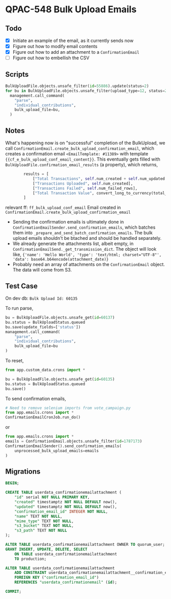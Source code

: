 # QPAC-548 Bulk Upload Emails

## Todo
 - [x] Initiate an example of the email, as it currently sends now
 - [x] Figure out how to modify email contents
 - [x] Figure out how to add an attachment to a `ConfirmationEmail`
 - [ ] Figure out how to embellish the CSV

## Scripts

```python
BulkUploadFile.objects.unsafe_filter(id=55886).update(status=2)
for bu in BulkUploadFile.objects.unsafe_filter(upload_type=12, status=2):
  management.call_command(
    "parse",
    "individual_contributions",
    bulk_upload_file=bu,
  )
```

## Notes
What's happening now is on "successful" completion of the BulkUpload, we call `ConfirmationEmail.create_bulk_upload_confirmation_email`, which creates a confirmation email `<EmailTemplate: #11389>` with template `{{cf_e_bulk_upload_conf_email_content}}`. This eventually gets filled with `BulkUploadFile.confirmation_email_results` (a property), which returns,

```python
        results = [
            ["Total Transactions", self.num_created + self.num_updated + self.num_failed_rows],
            ["Transactions Uploaded", self.num_created],
            ["Transactions Failed", self.num_failed_rows],
            ["Total Transaction Value", convert_long_to_currency(total_amount)],
        ]
```

relevant ff: `ff_bulk_upload_conf_email`
Email created in `ConfirmationEmail.create_bulk_upload_confirmation_email`

 - Sending the confirmation emails is ultimately done in `ConfirmationEmailSender.send_confirmation_emails`, which batches them into `_prepare_and_send_batch_confirmation_emails`. The bulk upload emails shouldn't be btached and should be handled separately.
 - We already generate the attachments list, albeit empty, in `ConfirmationEmailSend._get_transmission_dict`. The object will look like, `{'name': 'Hello World', 'type': 'text/html; charset="UTF-8"', 'data': base64.b64encode(attachment_date)}`
 - Probably need an array of attachments on the `ConfirmationEmail` object. The data will come from S3.
   

## Test Case
On dev db: `Bulk Upload Id: 60135`

To run parse,

```python
bu = BulkUploadFile.objects.unsafe_get(id=60137)
bu.status = BulkUploadStatus.queued
bu.save(update_fields=['status'])
management.call_command(
    "parse",
    "individual_contributions",
    bulk_upload_file=bu
)
```

To reset,

```python
from app.custom_data.crons import *

bu = BulkUploadFile.objects.unsafe_get(id=60135)
bu.status = BulkUploadStatus.queued
bu.save()
```

To send confirmation emails,

```python
# Need to remove selenium imports from vote_campaign.py
from app.emails.crons import *
ConfirmationEmailCronJob.run_do()
```

or
```python
from app.emails.crons import *
emails = ConfirmationEmail.objects.unsafe_filter(id=1787173)
ConfirmationEmailSender().send_confirmation_emails(
    unprocessed_bulk_upload_emails=emails
)
```

## Migrations

```sql
BEGIN;

CREATE TABLE userdata_confirmationemailattachment (
    "id" serial NOT NULL PRIMARY KEY,
    "created" timestamptz NOT NULL DEFAULT now(),
    "updated" timestamptz NOT NULL DEFAULT now(),
    "confirmation_email_id" INTEGER NOT NULL,
    "name" TEXT NOT NULL,
    "mime_type" TEXT NOT NULL,
    "s3_bucket" TEXT NOT NULL,
    "s3_path" TEXT NOT NULL
);

ALTER TABLE userdata_confirmationemailattachment OWNER TO quorum_user;
GRANT INSERT, UPDATE, DELETE, SELECT
    ON TABLE userdata_confirmationemailattachment
    TO production;

ALTER TABLE userdata_confirmationemailattachment
    ADD CONSTRAINT userdata_confirmationemailattachment__confirmation_email__fk
    FOREIGN KEY ("confirmation_email_id")
    REFERENCES "userdata_confirmationemail" (id);

COMMIT;
```